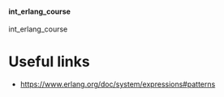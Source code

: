 #### int_erlang_course
int_erlang_course


# Useful links
- https://www.erlang.org/doc/system/expressions#patterns